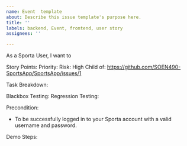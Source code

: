 ```yaml
---
name: Event  template
about: Describe this issue template's purpose here.
title: ''
labels: backend, Event, frontend, user story
assignees: ''

---
```


As a Sporta User, I want to 

Story Points:
Priority:
Risk: High
Child of: https://github.com/SOEN490-SportsApp/SportsApp/issues/1

Task Breakdown:

Blackbox Testing:
Regression Testing:

Precondition:
- To be successfully logged in to your Sporta account with a valid username and password.

Demo Steps:
